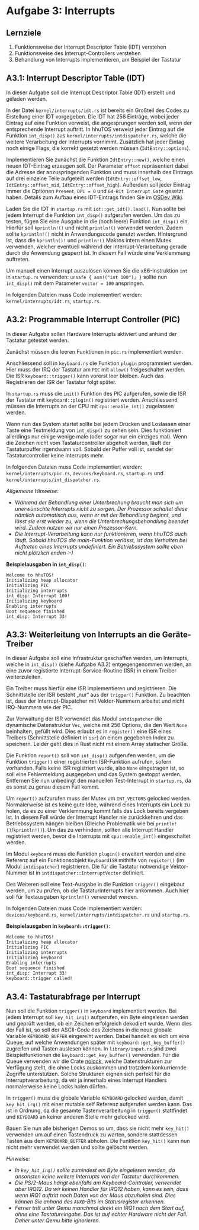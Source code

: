 # Aufgabe 3: Interrupts

## Lernziele

1. Funktionsweise der Interrupt Descriptor Table (IDT) verstehen
2. Funktionsweise des Interrupt-Controllers verstehen
2. Behandlung von Interrupts implementieren, am Beispiel der Tastatur

## A3.1: Interrupt Descriptor Table (IDT)
In dieser Aufgabe soll die Interrupt Descriptor Table (IDT) erstellt und geladen werden.

In der Datei `kernel/interrupts/idt.rs` ist bereits ein Großteil des Codes zu Erstellung einer IDT vorgegeben.
Die IDT hat 256 Einträge, wobei jeder Eintrag auf eine Funktion verweist, die angesprungen werden soll, wenn der entsprechende Interrupt auftritt. In hhuTOS verweist jeder Eintrag auf die Funktion `int_disp()` aus `kernel/interrupts/intdispatcher.rs`, welche die weitere Verarbeitung der Interrupts vornimmt.
Zusätzlich hat jeder Eintag noch einige Flags, die korrekt gesetzt werden müssen (`IdtEntry::options`).

Implementieren Sie zunächst die Funktion `IdtEntry::new()`, welche einen neuen IDT-Eintrag erzeugen soll. Der Parameter `offset` repräsentiert dabei die Adresse der anzuspringenden Funktion und muss innerhalb des Eintrags auf drei einzelne Teile aufgeteilt werden (`IdtEntry::offset_low`, `IdtEntry::offset_mid`, `IdtEntry::offset_high`). Außerdem soll jeder Eintrag immer die Optionen `Present`, `DPL = 0` und `64-Bit Interrupt Gate` gesetzt haben. Details zum Aufbau eines IDT-Eintrags finden Sie im [OSDev Wiki](https://wiki.osdev.org/Interrupt_Descriptor_Table#Structure_on_x86-64).

Laden Sie die IDT in `startup.rs` mit `idt::get_idt().load()`. Nun sollte bei jedem Interrupt die Funktion `int_disp()` aufgerufen werden. Um das zu testen, fügen Sie eine Ausgabe in die (noch leere) Funktion `int_disp()` ein. Hierfür soll `kprintln!()` und nicht `println!()` verwendet werden. Zudem sollte `kprintln!()` nicht in Anwendungscode genutzt werden. Hintergrund ist, dass die `kprintln()!` und `println!()` Makros intern einen Mutex verwenden, welcher eventuell während der Interrupt-Verarbeitung gerade durch die Anwendung gesperrt ist. In diesem Fall würde eine Verklemmung auftreten.

Um manuell einen Interrupt auszulösen können Sie die x86-Instruktion `int` in `startup.rs` verwenden: `unsafe { asm!("int 100"); }` sollte nun `int_disp()` mit dem Parameter `vector = 100` anspringen. 

In folgenden Dateien muss Code implementiert werden: `kernel/interrupts/idt.rs`, `startup.rs`.

## A3.2: Programmable Interrupt Controller (PIC)
In dieser Aufgabe sollen Hardware Interrupts aktiviert und anhand der Tastatur getestet werden.

Zunächst müssen die leeren Funktionen in `pic.rs` implementiert werden. 

Anschliessend soll in `keyboard.rs` die Funktion `plugin` programmiert werden. Hier muss der IRQ der Tastatur am `PIC` mit `allow()` freigeschaltet werden. Die ISR `keyboard::trigger()` kann vorerst leer bleiben. Auch das Registrieren der ISR der Tastatur folgt später.

In `startup.rs` muss die `init()` Funktion des PIC aufgerufen, sowie die ISR der Tastatur mit `keyboard::plugin()` registriert werden. Anschliessend müssen die Interrupts an der CPU mit `cpu::enable_int()` zugelassen werden.

Wenn nun das System startet sollte bei jedem Drücken und Loslassen einer Taste eine Textmeldung von `int_disp()` zu sehen sein. Dies funktioniert allerdings nur einige wenige male (oder sogar nur ein einziges mal). Wenn die Zeichen nicht vom Tastaturcontroller abgeholt werden, läuft der Tastaturpuffer irgendwann voll. Sobald der Puffer voll ist, sendet der Tastaturcontroller keine Interrupts mehr.

In folgenden Dateien muss Code implementiert werden: `kernel/interrupts/pic.rs`,
`devices/keyboard.rs`, `startup.rs` und `kernel/interrupts/int_dispatcher.rs`.

*Allgemeine Hinweise:*
- *Während der Behandlung einer Unterbrechung braucht man sich um unerwünschte Interrupts nicht zu sorgen. Der Prozessor schaltet diese nämlich automatisch aus, wenn er mit der Behandlung beginnt, und lässt sie erst wieder zu, wenn die Unterbrechungsbehandlung beendet wird. Zudem nutzen wir nur einen Prozessor-Kern.*
- *Die Interrupt-Verarbeitung kann nur funktionieren, wenn hhuTOS auch läuft. Sobald hhuTOS die main-Funktion verlässt, ist das Verhalten bei Auftreten eines Interrupts undefiniert. Ein Betriebssystem sollte eben nicht plötzlich enden :-)*


**Beispielausgaben in `int_disp()`**:
```
Welcome to hhuTOS!
Initializing heap allocator
Initializing PIC
Initializing interrupts
int_disp: Interrupt 100!
Initializing keyboard
Enabling interrupts
Boot sequence finished
int_disp: Interrupt 33!
```

## A3.3: Weiterleitung von Interrupts an die Geräte-Treiber
In dieser Aufgabe soll eine Infrastruktur geschaffen werden, um Interrupts, welche in `int_disp()` (siehe Aufgabe A3.2) entgegengenommen werden, an eine zuvor registierte Interrupt-Service-Routine (ISR) in einem Treiber weiterzuleiten.

Ein Treiber muss hierfür eine ISR implementieren und registrieren. Die Schnittstelle der ISR besteht „nur“ aus der `trigger()` Funktion. Zu beachten ist, dass der Interrupt-Dispatcher mit Vektor-Nummern arbeitet und nicht IRQ-Nummern wie der PIC.

Zur Verwaltung der ISR verwendet das Modul `intdispatcher` die dynamische Datenstruktur `Vec`, welche mit 256 Options, die den Wert `None` beinhalten, gefüllt wird. Dies erlaubt es in `register()` eine ISR eines Treibers (Schnittstelle definiert in `isr`) an einem gegebenen Index zu speichern. Leider geht dies in Rust nicht mit einem Array statischer Größe. 

Die Funktion `report()` soll von `int_disp()` aufgerufen werden, um die Funktion `trigger()` einer registrierten ISR-Funktion aufrufen, sofern vorhanden. Falls keine ISR registriert wurde, also `None` eingetragen ist, so soll eine Fehlermeldung ausgegeben und das System gestoppt werden. Entfernen Sie nun unbedingt den manuellen Test-Interrupt in `startup.rs`, da es sonst zu genau diesem Fall kommt.

Um `report()` aufzurufen muss der Mutex um `INT_VECTORS` gelocked werden. Normalerweise ist es keine gute Idee, während eines Interrupts ein Lock zu holen, da es zu einer Verklemmung kommt falls das Lock bereits vergeben ist. In diesem Fall würde der Interrupt Handler nie zurückkehren und das Betriebssystem hängen bleiben (Gleiche Problematik wie bei `println!()`/`kprintln!()`). Um das zu verhindern, sollten alle Interrupt Handler registriert werden, bevor die Interrupts mit `cpu::enable_int()` eingeschaltet werden.

Im Modul `keyboard` muss die Funktion `plugin()` erweitert werden und eine Referenz auf ein Funktionsobjekt `KeyboardISR` mithilfe von `register()` (im Modul `intdispatcher`) registrieren. Die für die Tastatur notwendige Vektor-Nummer ist in `intdispatcher::InterruptVector` definiert. 

Des Weiteren soll eine Text-Ausgabe in die Funktion `trigger()` eingebaut werden, um zu prüfen, ob die Tastaturinterrupts hier ankommen. Auch hier soll für Textausgaben `kprintln!()` verwendet werden.

In folgenden Dateien muss Code implementiert werden: `devices/keyboard.rs`, `kernel/interrupts/intdispatcher.rs` und `startup.rs`.

**Beispielausgaben in `keyboard::trigger()`**:
```
Welcome to hhuTOS!
Initializing heap allocator
Initializing PIC
Initializing interrupts
Initializing keyboard
Enabling interrupts
Boot sequence finished
int_disp: Interrupt 33!
keyboard::trigger called!
```

## A3.4: Tastaturabfrage per Interrupt
Nun soll die Funktion `trigger()` in `keyboard` implementiert werden. Bei jedem Interrupt soll `key_hit_irq()` aufgerufen, ein Byte eingelesen werden und geprüft werden, ob ein Zeichen erfolgreich dekodiert wurde. Wenn dies der Fall ist, so soll der ASCII-Code des Zeichens in die neue globale Variable `KEYBOARD_BUFFER` eingereiht werden. Dabei handelt es sich um eine Queue, auf welche Anwendungen später mit `keyboard::get_key_buffer()` zugreifen und Tasten auslesen können. In `library/input.rs` sind zwei Beispielfunktionen die `keyboard::get_key_buffer()` verwenden. Für die Queue verwenden wir die Crate [nolock](https://lib.rs/crates/nolock), welche Datenstrukturen zur Verfügung stellt, die ohne Locks auskommen und trotzdem konkurriernde Zugriffe unterstützen. Solche Strukturen eignen sich perfekt für die Interruptverarbeitung, da wir ja innerhalb eines Interrupt Handlers normalerweise keine Locks holen dürfen.

In `trigger()` muss die globale Variable `KEYBOARD` gelocked werden, damit `key_hit_irq()` mit einer mutable self Referenz aufgerufen werden kann. Das ist in Ordnung, da die gesamte Tastenverarbeitung in `trigger()` stattfindet und `KEYBOARD` an keiner anderen Stelle mehr gelocked wird.

Bauen Sie nun alle bisherigen Demos so um, dass sie nicht mehr `key_hit()` verwenden um auf einen Tastendruck zu warten, sondern stattdessen Tasten aus dem `KEYBOARD_BUFFER` abholen. Die Funktion `key_hit()` kann nun nicht mehr verwendet werden und sollte gelöscht werden.

*Hinweise:*
- *In `key_hit_irq()` sollte zumindest ein Byte eingelesen werden, da ansonsten keine weitere Interrupts von der Tastatur durchkommen.*
- *Die PS/2-Maus hängt ebenfalls am Keyboard-Controller, verwendet aber IRQ12. Da wir keinen Handler für IRQ12 haben, kann es sein, dass wenn IRQ1 auftritt noch Daten von der Maus abzuholen sind. Dies können Sie anhand des `AUXB`-Bits im Statusregister erkennen.*
- *Ferner tritt unter Qemu manchmal direkt ein IRQ1 nach dem Start auf, ohne eine Tastatureingabe. Das ist auf echter Hardware nicht der Fall. Daher unter Qemu bitte ignorieren.*
